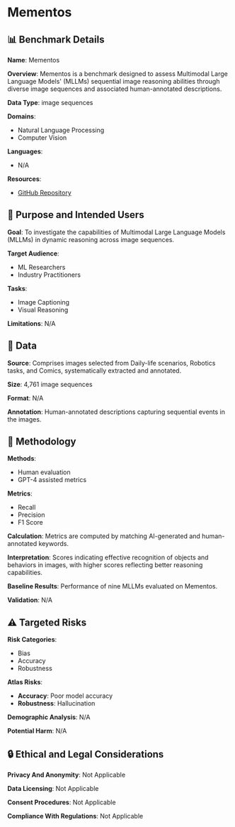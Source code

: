 # Mementos

## 📊 Benchmark Details

**Name**: Mementos

**Overview**: Mementos is a benchmark designed to assess Multimodal Large Language Models' (MLLMs) sequential image reasoning abilities through diverse image sequences and associated human-annotated descriptions.

**Data Type**: image sequences

**Domains**:
- Natural Language Processing
- Computer Vision

**Languages**:
- N/A

**Resources**:
- [GitHub Repository](https://github.com/umd-huang-lab/Mementos)

## 🎯 Purpose and Intended Users

**Goal**: To investigate the capabilities of Multimodal Large Language Models (MLLMs) in dynamic reasoning across image sequences.

**Target Audience**:
- ML Researchers
- Industry Practitioners

**Tasks**:
- Image Captioning
- Visual Reasoning

**Limitations**: N/A

## 💾 Data

**Source**: Comprises images selected from Daily-life scenarios, Robotics tasks, and Comics, systematically extracted and annotated.

**Size**: 4,761 image sequences

**Format**: N/A

**Annotation**: Human-annotated descriptions capturing sequential events in the images.

## 🔬 Methodology

**Methods**:
- Human evaluation
- GPT-4 assisted metrics

**Metrics**:
- Recall
- Precision
- F1 Score

**Calculation**: Metrics are computed by matching AI-generated and human-annotated keywords.

**Interpretation**: Scores indicating effective recognition of objects and behaviors in images, with higher scores reflecting better reasoning capabilities.

**Baseline Results**: Performance of nine MLLMs evaluated on Mementos.

**Validation**: N/A

## ⚠️ Targeted Risks

**Risk Categories**:
- Bias
- Accuracy
- Robustness

**Atlas Risks**:
- **Accuracy**: Poor model accuracy
- **Robustness**: Hallucination

**Demographic Analysis**: N/A

**Potential Harm**: N/A

## 🔒 Ethical and Legal Considerations

**Privacy And Anonymity**: Not Applicable

**Data Licensing**: Not Applicable

**Consent Procedures**: Not Applicable

**Compliance With Regulations**: Not Applicable
